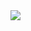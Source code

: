 <img src="https://github.com/ElomaaTapio/ot-harjoitustyo/blob/main/dokumentaatio/kuvat/0b777cb4.jpg">
